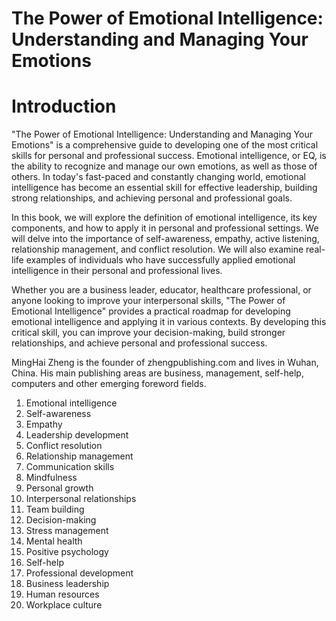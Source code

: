 # The Power of Emotional Intelligence: Understanding and Managing Your Emotions

# Introduction

"The Power of Emotional Intelligence: Understanding and Managing Your Emotions" is a comprehensive guide to developing one of the most critical skills for personal and professional success. Emotional intelligence, or EQ, is the ability to recognize and manage our own emotions, as well as those of others. In today's fast-paced and constantly changing world, emotional intelligence has become an essential skill for effective leadership, building strong relationships, and achieving personal and professional goals.

In this book, we will explore the definition of emotional intelligence, its key components, and how to apply it in personal and professional settings. We will delve into the importance of self-awareness, empathy, active listening, relationship management, and conflict resolution. We will also examine real-life examples of individuals who have successfully applied emotional intelligence in their personal and professional lives.

Whether you are a business leader, educator, healthcare professional, or anyone looking to improve your interpersonal skills, "The Power of Emotional Intelligence" provides a practical roadmap for developing emotional intelligence and applying it in various contexts. By developing this critical skill, you can improve your decision-making, build stronger relationships, and achieve personal and professional success.

MingHai Zheng is the founder of zhengpublishing.com and lives in Wuhan, China. His main publishing areas are business, management, self-help, computers and other emerging foreword fields.


1. Emotional intelligence
2. Self-awareness
3. Empathy
4. Leadership development
5. Conflict resolution
6. Relationship management
7. Communication skills
8. Mindfulness
9. Personal growth
10. Interpersonal relationships
11. Team building
12. Decision-making
13. Stress management
14. Mental health
15. Positive psychology
16. Self-help
17. Professional development
18. Business leadership
19. Human resources
20. Workplace culture

